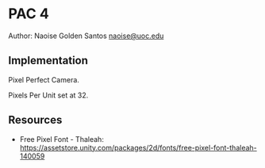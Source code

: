 # PAC 4

Author: Naoise Golden Santos <naoise@uoc.edu>

## Implementation

Pixel Perfect Camera.

Pixels Per Unit set at 32.

## Resources

* Free Pixel Font - Thaleah: https://assetstore.unity.com/packages/2d/fonts/free-pixel-font-thaleah-140059
